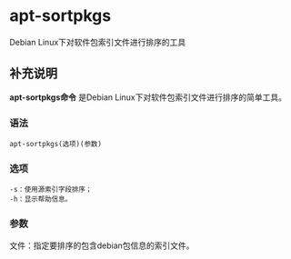 apt-sortpkgs
===

Debian Linux下对软件包索引文件进行排序的工具

## 补充说明

**apt-sortpkgs命令** 是Debian Linux下对软件包索引文件进行排序的简单工具。

### 语法  

```shell
apt-sortpkgs(选项)(参数)
```

### 选项  

```shell
-s：使用源索引字段排序；
-h：显示帮助信息。
```

### 参数  

文件：指定要排序的包含debian包信息的索引文件。


<!-- Linux命令行搜索引擎：https://jaywcjlove.github.io/linux-command/ -->